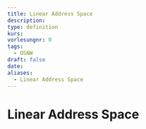 ```yaml
---
title: Linear Address Space
description: 
type: definition
kurs: 
vorlesungnr: 0
tags:
  - OSNW
draft: false
date: 
aliases:
  - Linear Address Space
---
```

# Linear Address Space
